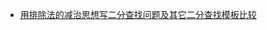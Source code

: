- [用排除法的减治思想写二分查找问题及其它二分查找模板比较](https://leetcode-cn.com/problems/search-insert-position/solution/te-bie-hao-yong-de-er-fen-cha-fa-fa-mo-ban-python-/)

